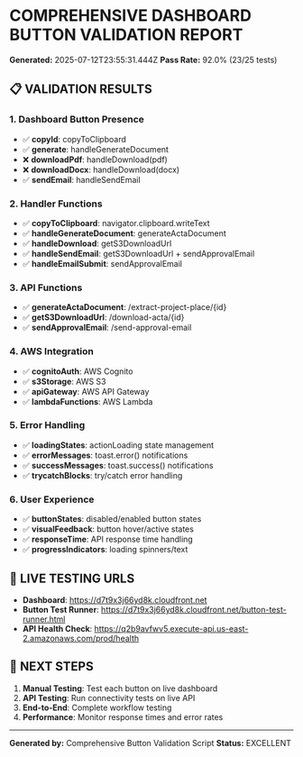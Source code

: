 # COMPREHENSIVE DASHBOARD BUTTON VALIDATION REPORT

**Generated:** 2025-07-12T23:55:31.444Z
**Pass Rate:** 92.0% (23/25 tests)

## 📋 VALIDATION RESULTS

### 1. Dashboard Button Presence
- ✅ **copyId**: copyToClipboard
- ✅ **generate**: handleGenerateDocument
- ❌ **downloadPdf**: handleDownload(pdf)
- ❌ **downloadDocx**: handleDownload(docx)
- ✅ **sendEmail**: handleSendEmail

### 2. Handler Functions
- ✅ **copyToClipboard**: navigator.clipboard.writeText
- ✅ **handleGenerateDocument**: generateActaDocument
- ✅ **handleDownload**: getS3DownloadUrl
- ✅ **handleSendEmail**: getS3DownloadUrl + sendApprovalEmail
- ✅ **handleEmailSubmit**: sendApprovalEmail

### 3. API Functions
- ✅ **generateActaDocument**: /extract-project-place/{id}
- ✅ **getS3DownloadUrl**: /download-acta/{id}
- ✅ **sendApprovalEmail**: /send-approval-email

### 4. AWS Integration
- ✅ **cognitoAuth**: AWS Cognito
- ✅ **s3Storage**: AWS S3
- ✅ **apiGateway**: AWS API Gateway
- ✅ **lambdaFunctions**: AWS Lambda

### 5. Error Handling
- ✅ **loadingStates**: actionLoading state management
- ✅ **errorMessages**: toast.error() notifications
- ✅ **successMessages**: toast.success() notifications
- ✅ **trycatchBlocks**: try/catch error handling

### 6. User Experience
- ✅ **buttonStates**: disabled/enabled button states
- ✅ **visualFeedback**: button hover/active states
- ✅ **responseTime**: API response time handling
- ✅ **progressIndicators**: loading spinners/text

## 🔗 LIVE TESTING URLS

- **Dashboard**: https://d7t9x3j66yd8k.cloudfront.net
- **Button Test Runner**: https://d7t9x3j66yd8k.cloudfront.net/button-test-runner.html
- **API Health Check**: https://q2b9avfwv5.execute-api.us-east-2.amazonaws.com/prod/health

## 📝 NEXT STEPS

1. **Manual Testing**: Test each button on live dashboard
2. **API Testing**: Run connectivity tests on live API
3. **End-to-End**: Complete workflow testing
4. **Performance**: Monitor response times and error rates

---
**Generated by:** Comprehensive Button Validation Script
**Status:** EXCELLENT
